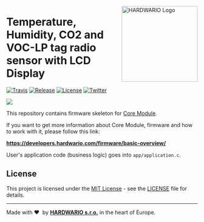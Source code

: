<a href="https://www.hardwario.com/"><img src="https://www.hardwario.com/ci/assets/hw-logo.svg" width="200" alt="HARDWARIO Logo" align="right"></a>

# Temperature, Humidity, CO2 and VOC-LP tag radio sensor with LCD Display

[![Travis](https://img.shields.io/travis/bigclownprojects/bcf-radio-lcd-co2-voc-lp/master.svg)](https://travis-ci.org/bigclownprojects/bcf-radio-lcd-co2-voc-lp)
[![Release](https://img.shields.io/github/release/bigclownprojects/bcf-radio-lcd-co2-voc-lp.svg)](https://github.com/bigclownprojects/bcf-radio-lcd-co2-voc-lp/releases)
[![License](https://img.shields.io/github/license/bigclownprojects/bcf-radio-lcd-co2-voc-lp.svg)](https://github.com/bigclownprojects/bcf-radio-lcd-co2-voc-lp/blob/master/LICENSE)
[![Twitter](https://img.shields.io/twitter/follow/hardwario_en.svg?style=social&label=Follow)](https://twitter.com/hardwario_en)

![](./photo.jpg)

This repository contains firmware skeleton for [Core Module](https://shop.bigclown.com/core-module).

If you want to get more information about Core Module, firmware and how to work with it, please follow this link:

**https://developers.hardwario.com/firmware/basic-overview/**

User's application code (business logic) goes into `app/application.c`.

## License

This project is licensed under the [MIT License](https://opensource.org/licenses/MIT/) - see the [LICENSE](LICENSE) file for details.

---

Made with &#x2764;&nbsp; by [**HARDWARIO s.r.o.**](https://www.hardwario.com/) in the heart of Europe.
